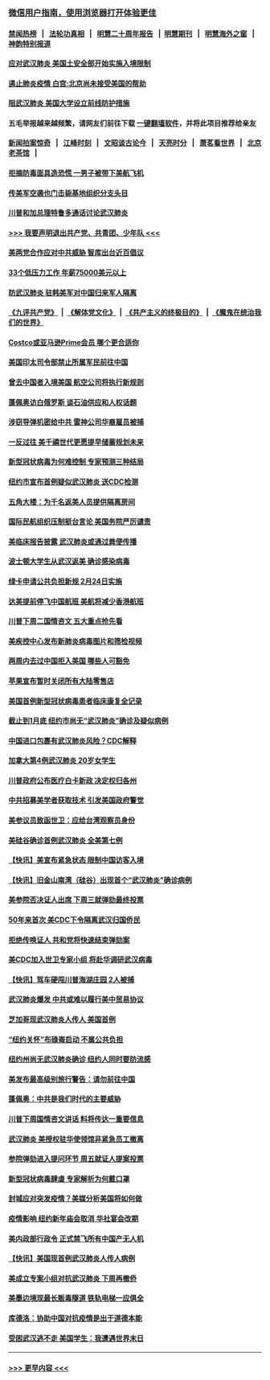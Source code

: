 ### [微信用户指南，使用浏览器打开体验更佳](https://github.com/gfw-breaker/banned-news1/blob/master/indexes/wechat-guide.md?t=0)
#### [禁闻热榜](热点新闻.md?t=0)  &nbsp;&nbsp;|&nbsp;&nbsp; [法轮功真相](https://github.com/gfw-breaker/truth/blob/master/README.md?t=0) &nbsp;&nbsp;|&nbsp;&nbsp; [明慧二十周年报告](https://github.com/gfw-breaker/mh-reports/blob/master/README.md?t=0) &nbsp;&nbsp;|&nbsp;&nbsp;[明慧期刊](https://github.com/gfw-breaker/mh-qikan) &nbsp;&nbsp;|&nbsp;&nbsp; [明慧海外之窗](https://github.com/gfw-breaker/mh-news/blob/master/README.md?t=0) &nbsp;&nbsp;|&nbsp;&nbsp; [神韵特别报道](https://github.com/gfw-breaker/mh-news/blob/master/shenyun.md?t=0)
#### [应对武汉肺炎 美国土安全部开始实施入境限制](../pages/nsc412/n11839729.md?t=02030722) 
#### [遏止肺炎疫情 白宫:北京尚未接受美国的帮助](../pages/nsc412/n11839660.md?t=02030722) 
#### [阻武汉肺炎 美国大学设立前线防护措施](../pages/nsc412/n11839479.md?t=02030722) 
#### 五毛举报越来越频繁，请网友们前往下载 [一键翻墙软件](https://github.com/gfw-breaker/ssr-accounts)，并将此项目推荐给亲友
#### [新闻拍案惊奇](https://github.com/gfw-breaker/banned-news1/blob/master/pages/link4.md) &nbsp;&nbsp;|&nbsp;&nbsp; [江峰时刻](https://github.com/gfw-breaker/banned-news1/blob/master/pages/link4.md) &nbsp;&nbsp;|&nbsp;&nbsp; [文昭谈古论今](https://github.com/gfw-breaker/banned-news1/blob/master/pages/link4.md) &nbsp;&nbsp;|&nbsp;&nbsp; [天亮时分](https://github.com/gfw-breaker/banned-news1/blob/master/pages/link4.md) &nbsp;&nbsp;|&nbsp;&nbsp; [萧茗看世界](https://github.com/gfw-breaker/banned-news1/blob/master/pages/link4.md) &nbsp;&nbsp;|&nbsp;&nbsp; [北京老茶馆](https://github.com/gfw-breaker/banned-news1/blob/master/pages/link4.md) &nbsp;&nbsp;|&nbsp;&nbsp; 
#### [拒摘防毒面具造恐慌 一男子被带下美航飞机](../pages/nsc412/n11839455.md?t=02030722) 
#### [传美军空袭也门击毙基地组织分支头目](../pages/nsc412/n11839210.md?t=02030722) 
#### [川普和加总理特鲁多通话讨论武汉肺炎](../pages/nsc412/n11839128.md?t=02030722) 
#### [>>> 我要声明退出共产党、共青团、少年队 <<<](https://github.com/begood0513/goodnews/blob/master/quit/letter.md) 
#### [美两党合作应对中共威胁 智库出台近百倡议](../pages/nsc412/n11838437.md?t=02030722) 
#### [33个低压力工作 年薪75000美元以上](../pages/nsc412/n11834441.md?t=02030722) 
#### [防武汉肺炎 驻韩美军对中国归来军人隔离](../pages/nsc412/n11838970.md?t=02030722) 
#### [《九评共产党》](https://github.com/begood0513/9ping.md/blob/master/README.md) &nbsp;|&nbsp; [《解体党文化》](../../../../jtdwh.md/blob/master/README.md)  &nbsp;|&nbsp; [《共产主义的终极目的》](../../../../gczydzjmd.md/blob/master/README.md) &nbsp;|&nbsp; [《魔鬼在统治我们的世界》](../../../../mgztzwmdsj.md/blob/master/README.md) 
#### [Costco或亚马逊Prime会员 哪个更合适你](../pages/nsc412/n11834459.md?t=02030722) 
#### [美国印太司令部禁止所属军民前往中国](../pages/nsc412/n11838418.md?t=02030722) 
#### [曾去中国者入境美国 航空公司将执行新规则](../pages/nsc412/n11838375.md?t=02030722) 
#### [蓬佩奥访白俄罗斯 谈石油供应和人权话题](../pages/nsc412/n11838242.md?t=02030722) 
#### [涉窃导弹机密给中共 雷神公司华裔雇员被捕](../pages/nsc412/n11838129.md?t=02030722) 
#### [一反过往 美千禧世代更愿提早储蓄规划未来](../pages/nsc412/n11837601.md?t=02030722) 
#### [新型冠状病毒为何难控制 专家预测三种结局](../pages/nsc412/n11838002.md?t=02030722) 
#### [纽约市宣布首例疑似武汉肺炎 送CDC检测](../pages/nsc412/n11837852.md?t=02030722) 
#### [五角大楼：为千名返美人员提供隔离房间](../pages/nsc412/n11837831.md?t=02030722) 
#### [国际民航组织压制挺台言论 美国务院严厉谴责](../pages/nsc412/n11837791.md?t=02030722) 
#### [美临床报告披露 武汉肺炎或通过粪便传播](../pages/nsc412/n11837626.md?t=02030722) 
#### [波士顿大学生从武汉返美 确诊感染病毒](../pages/nsc412/n11837580.md?t=02030722) 
#### [绿卡申请公共负担新规 2月24日实施](../pages/nsc412/n11836634.md?t=02030722) 
#### [达美提前停飞中国航班 美航将减少香港航班](../pages/nsc412/n11837649.md?t=02030722) 
#### [川普下周二国情咨文 五大重点抢先看](../pages/nsc412/n11837512.md?t=02030722) 
#### [美疾控中心发布新肺炎病毒图片和筛检视频](../pages/nsc412/n11837491.md?t=02030722) 
#### [两周内去过中国拒入美国 哪些人可豁免](../pages/nsc412/n11837400.md?t=02030722) 
#### [苹果宣布暂时关闭所有大陆零售店](../pages/nsc412/n11837097.md?t=02030722) 
#### [美国首例新型冠状病毒患者临床康复全记录](../pages/nsc412/n11836513.md?t=02030722) 
#### [截止到1月底  纽约市尚无“武汉肺炎”确诊及疑似病例](../pages/nsc412/n11836657.md?t=02030722) 
#### [中国进口包裹有武汉肺炎风险？CDC解释](../pages/nsc412/n11836321.md?t=02030722) 
#### [加拿大第4例武汉肺炎 20岁女学生](../pages/nsc412/n11836537.md?t=02030722) 
#### [川普政府公布医疗白卡新政 决定权归各州](../pages/nsc412/n11836336.md?t=02030722) 
#### [中共招募美学者获取技术 引发美国政府警觉](../pages/nsc412/n11836277.md?t=02030722) 
#### [美参议员致函世卫：应给台湾观察员身份](../pages/nsc412/n11836183.md?t=02030722) 
#### [美硅谷确诊首例武汉肺炎 全美第七例](../pages/nsc412/n11836093.md?t=02030722) 
#### [【快讯】美宣布紧急状态 限制中国访客入境](../pages/nsc412/n11836030.md?t=02030722) 
#### [【快讯】旧金山南湾（硅谷）出现首个“武汉肺炎”确诊病例](../pages/nsc412/n11836084.md?t=02030722) 
#### [美参院否决证人出席 下周三就弹劾最终投票](../pages/nsc412/n11835900.md?t=02030722) 
#### [50年来首次 美CDC下令隔离武汉归国侨民](../pages/nsc412/n11835854.md?t=02030722) 
#### [拒绝传唤证人 共和党将快速结束弹劾案](../pages/nsc412/n11835573.md?t=02030722) 
#### [美CDC加入世卫专家小组 将赴华调研武汉病毒](../pages/nsc412/n11835584.md?t=02030722) 
#### [【快讯】驾车硬闯川普海湖庄园 2人被捕](../pages/nsc412/n11835785.md?t=02030722) 
#### [武汉肺炎爆发 中共或难以履行美中贸易协议](../pages/nsc412/n11834752.md?t=02030722) 
#### [芝加哥现武汉肺炎人传人 美国首例](../pages/nsc412/n11834730.md?t=02030722) 
#### [“纽约关怀”布碌崙启动  不属公共负担](../pages/nsc412/n11834269.md?t=02030722) 
#### [纽约州尚无武汉肺炎确诊  纽约人同时要防流感](../pages/nsc412/n11834247.md?t=02030722) 
#### [美发布最高级别旅行警告：请勿前往中国](../pages/nsc412/n11834038.md?t=02030722) 
#### [蓬佩奥：中共是我们时代的主要威胁](../pages/nsc412/n11833434.md?t=02030722) 
#### [川普下周国情咨文讲话 料将传达一重要信息](../pages/nsc412/n11833714.md?t=02030722) 
#### [武汉肺炎 美授权驻华使领馆非紧急员工撤离](../pages/nsc412/n11833604.md?t=02030722) 
#### [参院弹劾进入提问环节 周五就证人提案投票](../pages/nsc412/n11833522.md?t=02030722) 
#### [新型冠状病毒肆虐 专家解析为何戴口罩](../pages/nsc412/n11833332.md?t=02030722) 
#### [封城应对突发疫情？美媒分析美国将如何做](../pages/nsc412/n11831560.md?t=02030722) 
#### [疫情影响 纽约新年庙会取消 华社宴会改期](../pages/nsc412/n11831457.md?t=02030722) 
#### [美内政部行政令 正式禁飞所有中国产无人机](../pages/nsc412/n11833169.md?t=02030722) 
#### [【快讯】美国现首例武汉肺炎人传人病例](../pages/nsc412/n11833284.md?t=02030722) 
#### [美成立专案小组对抗武汉肺炎 下周再撤侨](../pages/nsc412/n11832839.md?t=02030722) 
#### [美墨边境现最长贩毒隧道 铁轨电梯一应俱全](../pages/nsc412/n11832928.md?t=02030722) 
#### [库德洛：协助中国对抗疫情是出于道德本能](../pages/nsc412/n11832927.md?t=02030722) 
#### [受困武汉逃不走 美国学生：我遭遇世界末日](../pages/nsc412/n11832280.md?t=02030722) 

----
#### [ >>> 更早内容 <<< ](../indexes/nsc412-earlier.md)
